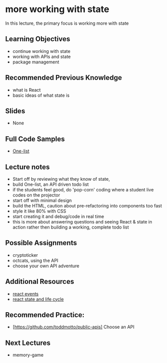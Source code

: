# more working with state

In this lecture, the primary focus is working more with state

## Learning Objectives

- continue working with state
- working with APIs and state
- package management

## Recommended Previous Knowledge

- what is React
- basic ideas of what state is

## Slides

- None

## Full Code Samples

- [One-list](https://github.com/suncoast-devs/cohort-xiii/tree/master/week-05/two-list)

## Lecture notes

- Start off by reviewing what they know of state,
- build One-list, an API driven todo list
- if the students feel good, do 'pop-corn' coding where a student live codes on the projector
- start off with minimal design
- build the HTML, caution about pre-refactoring into components too fast
- style it like 80% with CSS
- start creating it and debug/code in real time
- this is more about answering questions and seeing React & state in action rather then building a working, complete todo list

## Possible Assignments

- cryptoticker
- octcats, using the API
- choose your own API adventure

## Additional Resources

- [react events](https://reactjs.org/docs/handling-events.html)
- [react state and life cycle](https://reactjs.org/docs/state-and-lifecycle.html)

## Recommended Practice:

- [https://github.com/toddmotto/public-apis] Choose an API

## Next Lectures

- memory-game
